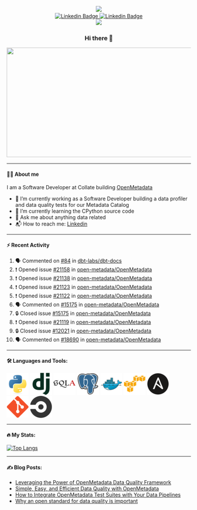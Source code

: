 <div id="header" align="center">
  <img src="https://media.giphy.com/media/5eLDrEaRGHegx2FeF2/giphy.gif" width="100"/>
</div>
<div id="badges" align="center">
  <a href="https://www.linkedin.com/in/teddycrepineau/">
    <img src="https://shields.io/badge/Linkedin-blue?logo=linkedin&logoColor=white&style=for-the-badge" alt="Linkedin Badge"/>
  </a>
  <a href="https://medium.com/@teddycrpineau">
    <img src="https://shields.io/badge/Medium-black?logo=medium&logoColor=white&style=for-the-badge" alt="Linkedin Badge"/>
  </a>
</div>
<div align="center">
  <img src="https://komarev.com/ghpvc/?username=TeddyCr&color=blue&style=flat-square" />
</div>

<h3 align="center">
Hi there 👋
</h3>
<div align="center">
  <img src="https://media.giphy.com/media/L8K62iTDkzGX6/giphy.gif" width="600" height="300"/>
</div>

---

#### :technologist: About me
I am a Software Developer at Collate building <a href="https://open-metadata.org"/>OpenMetadata</a>
- 🔭 I’m currently working as a Software Developer building a data profiler and data quality tests for our Metadata Catalog
- 🐍 I’m currently learning the CPython source code
- 💬 Ask me about anything data related
- 📬 How to reach me: [Linkedin](https://shields.io/badge/Linkedin-blue?logo=linkedin&logoColor=white&style=for-the-badge)

---

#### ⚡️ Recent Activity
<!--START_SECTION:activity-->
1. 🗣 Commented on [#84](https://github.com/dbt-labs/dbt-docs/issues/84#issuecomment-2875441008) in [dbt-labs/dbt-docs](https://github.com/dbt-labs/dbt-docs)
2. ❗ Opened issue [#21158](https://github.com/open-metadata/OpenMetadata/issues/21158) in [open-metadata/OpenMetadata](https://github.com/open-metadata/OpenMetadata)
3. ❗ Opened issue [#21138](https://github.com/open-metadata/OpenMetadata/issues/21138) in [open-metadata/OpenMetadata](https://github.com/open-metadata/OpenMetadata)
4. ❗ Opened issue [#21123](https://github.com/open-metadata/OpenMetadata/issues/21123) in [open-metadata/OpenMetadata](https://github.com/open-metadata/OpenMetadata)
5. ❗ Opened issue [#21122](https://github.com/open-metadata/OpenMetadata/issues/21122) in [open-metadata/OpenMetadata](https://github.com/open-metadata/OpenMetadata)
6. 🗣 Commented on [#15175](https://github.com/open-metadata/OpenMetadata/issues/15175#issuecomment-2865563086) in [open-metadata/OpenMetadata](https://github.com/open-metadata/OpenMetadata)
7. 🔒 Closed issue [#15175](https://github.com/open-metadata/OpenMetadata/issues/15175) in [open-metadata/OpenMetadata](https://github.com/open-metadata/OpenMetadata)
8. ❗ Opened issue [#21119](https://github.com/open-metadata/OpenMetadata/issues/21119) in [open-metadata/OpenMetadata](https://github.com/open-metadata/OpenMetadata)
9. 🔒 Closed issue [#12021](https://github.com/open-metadata/OpenMetadata/issues/12021) in [open-metadata/OpenMetadata](https://github.com/open-metadata/OpenMetadata)
10. 🗣 Commented on [#18690](https://github.com/open-metadata/OpenMetadata/issues/18690#issuecomment-2865377770) in [open-metadata/OpenMetadata](https://github.com/open-metadata/OpenMetadata)
<!--END_SECTION:activity-->

---

#### :hammer_and_wrench: Languages and Tools:
<div>
   <img src="https://github.com/devicons/devicon/blob/master/icons/python/python-original.svg" width="60" height="60"/>
   <img src="https://github.com/devicons/devicon/blob/master/icons/django/django-plain.svg" width="60" height="60"/>
   <img src="https://github.com/devicons/devicon/blob/master/icons/sqlalchemy/sqlalchemy-original.svg" width="60" height="60"/>
   <img src="https://github.com/devicons/devicon/blob/master/icons/postgresql/postgresql-original.svg" width="60" height="60"/>
   <img src="https://github.com/devicons/devicon/blob/master/icons/docker/docker-original.svg" width="60" height="60"/>
   <img src="https://github.com/devicons/devicon/blob/master/icons/amazonwebservices/amazonwebservices-original.svg" width="60" height="60"/>
   <img src="https://github.com/devicons/devicon/blob/master/icons/ansible/ansible-original.svg" width="60" height="60"/>
   <img src="https://github.com/devicons/devicon/blob/master/icons/git/git-original.svg" width="60" height="60"/>
   <img src="https://github.com/devicons/devicon/blob/master/icons/circleci/circleci-plain.svg" width="60" height="60"/>
</div>

---

#### 🔥 My Stats:
[![Top Langs](https://github-readme-stats.vercel.app/api/top-langs/?username=TeddyCr&layout=compact&hide=javascript,html,css)](https://github.com/anuraghazra/github-readme-stats)

---

#### ✍️ Blog Posts:
<!-- BLOG-POST-LIST:START -->
- [Leveraging the Power of OpenMetadata Data Quality Framework](https://blog.open-metadata.org/leveraging-the-power-of-openmetadata-data-quality-framework-385ba2d8eaf?source=rss-16e0670af08f------2)
- [Simple, Easy, and Efficient Data Quality with OpenMetadata](https://blog.open-metadata.org/simple-easy-and-efficient-data-quality-with-openmetadata-1c4e7d329364?source=rss-16e0670af08f------2)
- [How to Integrate OpenMetadata Test Suites with Your Data Pipelines](https://blog.open-metadata.org/how-to-integrate-openmetadata-test-suites-with-your-data-pipelines-d83fb55fa494?source=rss-16e0670af08f------2)
- [Why an open standard for data quality is important](https://blog.open-metadata.org/why-are-we-building-a-data-quality-standard-1753fae87259?source=rss-16e0670af08f------2)
<!-- BLOG-POST-LIST:END -->
